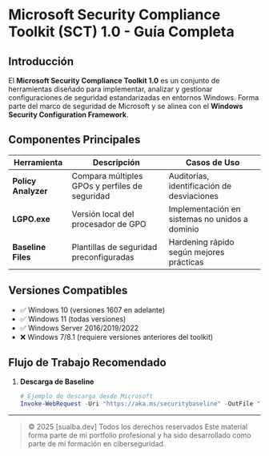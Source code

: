 # Microsoft Security Compliance Toolkit (SCT) 1.0 - Guía Completa

## Introducción
El **Microsoft Security Compliance Toolkit 1.0** es un conjunto de herramientas diseñado para implementar, analizar y gestionar configuraciones de seguridad estandarizadas en entornos Windows. Forma parte del marco de seguridad de Microsoft y se alinea con el **Windows Security Configuration Framework**.

## Componentes Principales

| Herramienta | Descripción | Casos de Uso |
|-------------|-------------|--------------|
| **Policy Analyzer** | Compara múltiples GPOs y perfiles de seguridad | Auditorías, identificación de desviaciones |
| **LGPO.exe** | Versión local del procesador de GPO | Implementación en sistemas no unidos a dominio |
| **Baseline Files** | Plantillas de seguridad preconfiguradas | Hardening rápido según mejores prácticas |

## Versiones Compatibles
- ✅ Windows 10 (versiones 1607 en adelante)
- ✅ Windows 11 (todas versiones)
- ✅ Windows Server 2016/2019/2022
- ❌ Windows 7/8.1 (requiere versiones anteriores del toolkit)

## Flujo de Trabajo Recomendado

1. **Descarga de Baseline**
   ```powershell
   # Ejemplo de descarga desde Microsoft
   Invoke-WebRequest -Uri "https://aka.ms/securitybaseline" -OutFile "C:\baselines.zip"

***
>© 2025 [sualba.dev] Todos los derechos reservados
Este material forma parte de mi portfolio profesional y ha sido desarrollado como parte de mi formación en ciberseguridad.